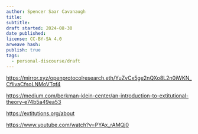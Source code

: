 ```yaml
---
author: Spencer Saar Cavanaugh
title:
subtitle:
draft started: 2024-08-30
date published:
license: CC-BY-SA 4.0
arweave hash:
publish: true
tags:
  - personal-discourse/draft
---
```


https://mirror.xyz/openprotocolresearch.eth/YuZvCx5ge2nQXo8L2n0iWKN_CflivaCfsoLNMoVTqf4

https://medium.com/berkman-klein-center/an-introduction-to-extitutional-theory-e74b5a49ea53

https://extitutions.org/about

https://www.youtube.com/watch?v=PYAx_rAMQj0
